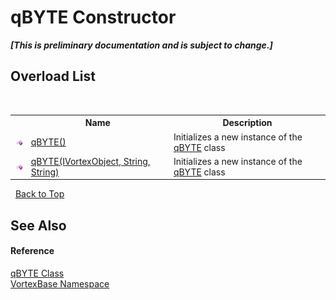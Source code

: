 # qBYTE Constructor 
 _**\[This is preliminary documentation and is subject to change.\]**_


## Overload List
&nbsp;<table><tr><th></th><th>Name</th><th>Description</th></tr><tr><td>![Public method](media/pubmethod.gif "Public method")</td><td><a href="M_VortexBase_qBYTE__ctor.md">qBYTE()</a></td><td>
Initializes a new instance of the <a href="T_VortexBase_qBYTE.md">qBYTE</a> class</td></tr><tr><td>![Public method](media/pubmethod.gif "Public method")</td><td><a href="M_VortexBase_qBYTE__ctor_1.md">qBYTE(IVortexObject, String, String)</a></td><td>
Initializes a new instance of the <a href="T_VortexBase_qBYTE.md">qBYTE</a> class</td></tr></table>&nbsp;
<a href="#qbyte-constructor">Back to Top</a>

## See Also


#### Reference
<a href="T_VortexBase_qBYTE.md">qBYTE Class</a><br /><a href="N_VortexBase.md">VortexBase Namespace</a><br />